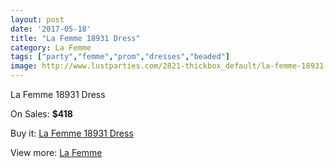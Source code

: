 ```yaml
---
layout: post
date: '2017-05-18'
title: "La Femme 18931 Dress"
category: La Femme
tags: ["party","femme","prom","dresses","beaded"]
image: http://www.lustparties.com/2821-thickbox_default/la-femme-18931-dress.jpg
---
```

La Femme 18931 Dress

On Sales: **$418**
<a href="https://www.lustparties.com/en/la-femme/923-la-femme-18931-dress.html"><amp-img layout="responsive" width="600" height="600" src="//www.lustparties.com/2821-thickbox_default/la-femme-18931-dress.jpg" alt="La Femme 18931 Dress 0" /></a>
<a href="https://www.lustparties.com/en/la-femme/923-la-femme-18931-dress.html"><amp-img layout="responsive" width="600" height="600" src="//www.lustparties.com/2822-thickbox_default/la-femme-18931-dress.jpg" alt="La Femme 18931 Dress 1" /></a>

Buy it: [La Femme 18931 Dress](https://www.lustparties.com/en/la-femme/923-la-femme-18931-dress.html "La Femme 18931 Dress")

View more: [La Femme](https://www.lustparties.com/en/4-la-femme "La Femme")